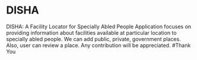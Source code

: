 # DISHA
DISHA: A Facility Locator for Specially Abled People
Application focuses on providing information about facilities available at particular location to specially abled people.
We can add public, private, government places.
Also, user can review a place.
Any contribution will be appreciated.
#Thank You
